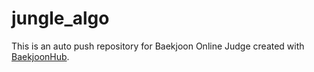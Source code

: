 # jungle_algo
This is an auto push repository for Baekjoon Online Judge created with [BaekjoonHub](https://github.com/BaekjoonHub/BaekjoonHub).
